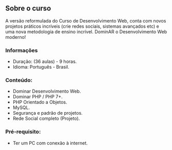 ## Sobre o curso

A versão reformulada do Curso de Desenvolvimento Web, conta com novos projetos práticos incríveis (crie redes sociais, sistemas avançados etc) e uma nova metodologia de ensino incrível. DominAR o Desenvolvimento Web moderno!

### Informações
  
* Duração: (36 aulas) - 9 horas.
* Idioma: Português - Brasil.


### Conteúdo:
* Dominar Desenvolvimento Web.
* Dominar PHP / PHP 7+.
* PHP Orientado a Objetos.
* MySQL.
* Segurança e padrão de projetos.
* Rede Social completo (Projeto).


### Pré-requisito:
* Ter um PC com conexão à internet.
